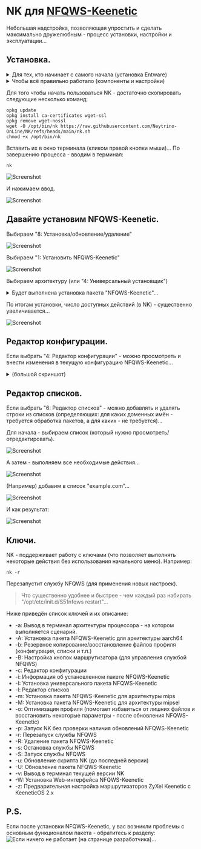 # NK для [NFQWS-Keenetic](https://github.com/Anonym-tsk/nfqws-keenetic)
Небольшая надстройка, позволяющая упростить и сделать максимально дружелюбным - процесс установки, настройки и эксплуатации...

## Установка.
<details><summary>Для тех, кто начинает с самого начала (установка Entware)</summary>
Нам понадобится маршрутизатор Keenetic (или ZyXel Keenetic) с USB-портом(ами) поддерживающий работу с накопителями.

> К таковым не относятся устройства: 4G II, 4G III, а также - бюджетные модели 2024-го года (уточняйте поддержку соответствующих функций на сайте производителя).

<details><summary>Если у вас ZyXel Keenetic (с KeeneticOS версии 2.x)...</summary>
Открываем (в веб-конфигураторе) интерфейс командной строки, обычно это:
 
````
http://192.168.1.1/a
````
И вводим в поле "Command" одну из следующих команд:

````
components sync legacy
````
> (для KeeneticOS до версии 2.06)
````
components list legacy
````
> (для KeeneticOS версии 2.06 и выше)

Нажимаем кнопку "Отправить запрос".

Затем, переходим в "Управление/Параметры системы", проверяем наличие обновлений KeeneticOS, и если таковые есть - устанавливаем их...
</details>
(В веб-конфигураторе) переходим в "Управление/Параметры системы", нажимаем "Изменить набор компонентов" и устанавливаем/убеждаемся что установлен следующий компонент:

- Поддержка открытых пакетов

> Чтобы упростить поиск нужных компонентов в списке - можно воспользоваться полем "Поиск" (Поиск компонентов по имени.) Достаточно ввести несколько букв (названия компонента)...

Теперь нужно определиться - где будет установлен Entware: во встроенной памяти или на USB-накопителе…
> Встроенной памяти - нужно 30-40 MB (минимум), USB-накопитель - желательно отформатировать в [ext4](https://www.aomeitech.com/pa/standard.html) и обязательно задать ему метку тома.

Скачиваем дистрибутив Entware (подходящий для архитектуры процессора вашего маршрутизатора): [mipsel](https://bin.entware.net/mipselsf-k3.4/installer/mipsel-installer.tar.gz), [mips](https://bin.entware.net/mipssf-k3.4/installer/mips-installer.tar.gz), [aarch64](https://bin.entware.net/aarch64-k3.10/installer/aarch64-installer.tar.gz). Определить, архитектуру вашего устройства - не так просто, как хотелось бы... Открываем интерфейс командной строки:

````
http://192.168.1.1/a
````
Вводим следующую команду:

````
show version
````
И нажимаем кнопку "Отправить запрос". В отчёте (об установленной версии KeeneticOS) – будет строка: "arch": "*****" (где ***** - указание на архитектуру процессора). Если архитектура: aarch64 - можно смело качать и устанавливать соответствующий дистрибутив Entware. Если: mips - придётся воспользоваться интернетом для уточнения архитектуры (mips или mipsel)...
> Если у вас актуальная модель маршрутизатора – соответствие архитектуры конкретным устройствам можно посмотреть [здесь]( https://help.keenetic.ru/hc/ru/articles/360021214160.html).

Переходим в "Управление/Приложения" (в веб-конфигураторе), в разделе "Диски и принтеры" - открываем накопитель (который будет использоваться для размещения Entware), создаём в корне диска папку "install" (с маленькой буквы) - помещаем в неё скачанный архив с дистрибутивом Entware.

Затем, переходим в "Управление/OPKG" и в меню "Накопитель" - выбираем диск с дистрибутивом Entware, нажимаем "Сохранить".
> Дожидаемся, когда побледневшая кнопка "Сохранить" полностью исчезнет…

Переходим в "Управление/Диагностика", где нажимаем "Показать журнал". В журнале (одно за другим) будут появляться события (об устанавке различных модулей и компонентов Entware), мы ждём события "Установка системы пакетов Entware - завершена".

Теперь нам понадобится [PuTTY](http://www.putty.org/) (скачиваем, устанавливаем и запускаем его). В поле "Host Name (or IP adress)" - вводим IP-адрес вашего маршрутизатора, обычно это:

````
192.168.1.1
````

В поле "Port" - оставляем:

````
22
````
> (или вводим "222", если до установки Entware в прошивке уже был установлен компонент "Сервер SSH")

И нажимаем кнопку "Open"...
> (При первом подключении) появится окошко с предупреждением - в котором нужно нажать "Accept".
Откроется окно терминала, в котором должен появиться запрос на ввод имени пользователя.

В качестве имени пользователя испоьзуем:

````
root
````
Нажимаем ввод, а в качестве пароля:

````
keenetic
````
> (при вводе пароля - символы отображаться не будут).

> Если у вас возникают сложности с вводом пароля - его можно скопировать из блокнота (или из этой инструкции) и вставить в окно терминала  (кликом правой кнопки мыши)...

Если всё правильно - появится приглашение для ввода команд: "~ #"...
</details>

<details><summary>Чтобы всё правильно работало (компоненты и настройки)</summary>
Понадобятся следующие компоненты:

 - Прокси-сервер DNS-over-TLS
 - Прокси-сервер DNS-over-HTTPS
 - Протокол IPv6
- Модули ядра подсистемы Netfilter
- Пакет расширения Xtables-addons для Netfilter

> Чтобы упростить поиск нужных компонентов в списке - можно воспользоваться полем "Поиск" (Поиск компонентов по имени.) Достаточно ввести несколько букв (названия компонента)...

> Некоторые компоненты - могут не отображаться в списке, пока не будут выбраны/установлены другие...

Устанавливаем недостающие, перезагружаемся и проверяем (все ли необходимые компоненты установились)...

> Если уже установлено слишком много компонентов - новым может просто не хватать свободного места. В этом случае, придётся отключить какие-нибудь неиспользуемые компоненты...

В "Сетевые правила/Интернет-фильтры/Настройка DNS" - нужно добавить несколько DoT/DoH серверов: "Добавить сервер" (Тип сервера DNS: "DNS-over-TLS" или "DNS-over-HTTPS")...

> У автора этих строк - добавлены следующие DoT):

````
1.1.1.1
````
````
8.8.8.8
````
````
77.88.8.8
````
> Если вам известны другие DoT/DoH - можете использовать их...

<details><summary>Если у вас ZyXel Keenetic (с KeeneticOS версии 2.x)...</summary>
Чтобы компенсировать отсутствие DoT и DoH в KeeneticOS 2.x (если это необходимо) - вы можете воспользоваться пунктом "4: Предварительная настройка ZyXel Keenetic (с KeeneticOS 2.x)" (находящемся в разделе "Дополнительно", скрипта NK)...
</details>
</details>

Для того чтобы начать пользоваться NK - достаточно скопировать следующие несколько команд:

````
opkg update
opkg install ca-certificates wget-ssl
opkg remove wget-nossl
wget -O /opt/bin/nk https://raw.githubusercontent.com/Neytrino-OnLine/NK/refs/heads/main/nk.sh
chmod +x /opt/bin/nk

````
Вставить их в окно терминала (кликом правой кнопки мыши)...
По завершению процесса - вводим в терминал:
```
nk
```
![Screenshot](screenshots/nk-01.png)

И нажимаем ввод.

![Screenshot](screenshots/nk-02.png)

## Давайте установим NFQWS-Keenetic.

Выбираем "8: Установка/обновление/удаление"

![Screenshot](screenshots/nk-03.png)

Выбираем "1: Установить NFQWS-Keenetic"

![Screenshot](screenshots/nk-04.png)

Выбираем архитектуру (или "4: Универсальный установщик")

<details><summary>Будет выполнена установка пакета "NFQWS-Keenetic"...</summary>
 
![Screenshot](screenshots/nk-05.png)
 
</details>

По итогам установки, число доступных действий (в NK) - существенно увеличивается...

![Screenshot](screenshots/nk-06.png)

## Редактор конфигурации.

Если выбрать "4: Редактор конфигурации" - можно просмотреть и внести изменения в текущую конфигурацию NFQWS-Keenetic...

<details><summary>(большой скриншот)</summary></summary>
 
![Screenshot](screenshots/nk-07.png)
 
</details>

## Редактор списков.

Если выбрать "6: Редактор списков" - можно добавлять и удалять строки из списков (определяющих: для каких доменных имён - требуется обработка пакетов, а для каких - не требуется)...

Для начала - выбираем список (который нужно просмотреть/отредактировать).

![Screenshot](screenshots/nk-08.png)

А затем - выполняем все необходимые действия...

![Screenshot](screenshots/nk-09.png)
 
(Например) добавим в список "example.com"...

![Screenshot](screenshots/nk-10.png)

И как результат:

![Screenshot](screenshots/nk-11.png)

## Ключи.

NK - поддерживает работу с ключами (что позволяет выполнять некоторые действия без использования начального меню). Например:

````
nk -r
````
Перезапустит службу NFQWS (для применения новых настроек).
> Что существенно удобнее и быстрее - чем каждый раз набирать "/opt/etc/init.d/S51nfqws restart"...

Ниже приведён список ключей и их описание:

- -a: Вывод в терминал архитектуры процессора - на котором выполняется сценарий.
- -A: Установка пакета NFQWS-Keenetic для архитектуры aarch64
- -b: Резервное копирование/восстановление файлов профиля (конфигурация, списки и т.п.)
- -B: Настройка кнопок маршрутизатора (для управления службой NFQWS)
- -с: Редактор конфигурации
- -i: Информация об установленном пакете NFQWS-Keenetic
- -I: Установка универсального пакета NFQWS-Keenetic
- -l: Редактор списков
- -m: Установка пакета NFQWS-Keenetic для архитектуры mips
- -M: Установка пакета NFQWS-Keenetic для архитектуры mipsel
- -o: Оптимизация профиля (помогает избавиться от лишних файлов и восстановить некоторые параметры - после обновления NFQWS-Keenetic)
- -p: Запуск NK без проверки наличия обновлений NFQWS-Keenetic
- -r: Перезапуск службы NFQWS
- -R: Удаление пакета NFQWS-Keenetic
- -s: Остановка службы NFQWS
- -S: Запуск службы NFQWS 
- -u: Обновление скрипта NK (до последней версии)
- -U: Обновление пакета NFQWS-Keenetic
- -v: Вывод в терминал текущей версии NK 
- -W: Установка Web-интерфейса NFQWS-Keenetic
- -z: Предварительная настройка маршрутизаторов ZyXel Keenetic с KeeneticOS 2.x

## P.S.
Если после установки NFQWS-Keenetic, у вас возникли проблемы с основным функционалом пакета - обратитесь к разделу: ![Если ничего не работает](https://github.com/Anonym-tsk/nfqws-keenetic#%D0%B5%D1%81%D0%BB%D0%B8-%D0%BD%D0%B8%D1%87%D0%B5%D0%B3%D0%BE-%D0%BD%D0%B5-%D1%80%D0%B0%D0%B1%D0%BE%D1%82%D0%B0%D0%B5%D1%82) (на странице разработчика)...
